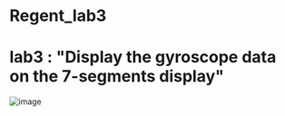# Regent_lab3
# lab3 : "Display the gyroscope data on the 7-segments display" 

![image](https://github.com/ESN2024/Regent_lab3/assets/131348400/63963a32-19a8-4ec8-9220-e61ddd2a44d5)
